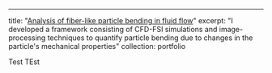 ---
title: "[Analysis of fiber-like particle bending in fluid flow](https://github.com/ThomasMHNguyen/Non_Constant_K)"
excerpt: "I developed a framework consisting of CFD-FSI simulations and image-processing techniques to quantify particle bending due to changes in the particle's mechanical properties"
collection: portfolio

Test TEst